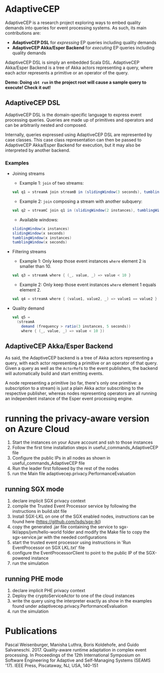 # AdaptiveCEP

AdaptiveCEP is a research project exploring ways to embed quality demands into queries for event processing systems. As such, its main contributions are:

+ **AdaptiveCEP DSL** for _expressing_ EP queries including quality demands
+ **AdaptiveCEP Akka/Esper Backend** for _executing_ EP queries including quality demands

AdaptiveCEP DSL is simply an embedded Scala DSL. AdaptiveCEP Akka/Esper Backend is a tree of Akka actors representing a query, where each actor represents a primitive or an operator of the query.

**Demo: Doing `sbt run` in the project root will cause a sample query to execute! Check it out!**


## AdaptiveCEP DSL

AdaptiveCEP DSL is the domain-specific language to express event processing queries. Queries are made up of primitives and operators and can be arbitrarily nested and composed.

Internally, queries expressed using AdaptiveCEP DSL are represented by case classes. This case class representation can then be passed to AdaptiveCEP Akka/Esper Backend for execution, but it may also be interpreted by another backend.

### Examples

+ Joining streams

    + Example 1: `join` of two streams:

    ```scala
    val q1 = streamA join streamB in (slidingWindow(3 seconds), tumblingWindow(3 instances))
    ```

    + Example 2: `join` composing a stream with another subquery:

    ```scala
    val q2 = streamC join q1 in (slidingWindow(2 instances), tumblingWindow(2 seconds))
    ```

    + Available windows:

    ```scala
    slidingWindow(x instances)
    slidingWindow(x seconds)
    tumblingWindow(x instances)
    tumblingWindow(x seconds)
    ```

+ Filtering streams

    + Example 1: Only keep those event instances `where` element 2 is smaller than 10.

    ```scala
    val q3 = streamA where { (_, value, _) => value < 10 }
    ```

    + Example 2: Only keep those event instances `where` element 1 equals element 2.

    ```scala
    val q4 = streamA where { (value1, value2, _) => value1 == value2 }
    ```

+ Quality demand

    ```scala
    val q5 =
      (streamA
        demand (frequency > ratio(3 instances, 5 seconds))
        where { (_, value, _) => value < 10 })
    ```


## AdaptiveCEP Akka/Esper Backend

As said, the AdaptiveCEP backend is a tree of Akka actors representing a query, with each actor representing a primitive or an operator of that query. Given a query as well as the `ActorRef`s to the event publishers, the backend will automatically build and start emitting events.

A node representing a primitive (so far, there's only one primitive: a subscription to a stream) is just a plain Akka actor subscribing to the respective publisher, whereas nodes representing operators are all running an independent instance of the Esper event processing engine.


# running the privacy-aware version on Azure Cloud

1. Start the instances on your Azure account and ssh to those instances
2. Follow the first time installation steps in useful_commands_AdaptiveCEP file
3. Configure the public IPs in all nodes as shown in useful_commands_AdaptiveCEP file
4. Run the leader first followed by the rest of the nodes
5. run the Main file adaptivecep.privacy.PerformanceEvaluation

## running SGX mode
1. declare implicit SGX privacy context
2. compile the Trusted Event Processor service by following the instructions in build.sbt file
3. Install SGX-LKL on one of the SGX enabled nodes, instructions can be found here (https://github.com/lsds/sgx-lkl)
4. copy the generated .jar file containing the service to sgx-lkl/apps/jvm/hello-world folder and modify the Make file to copy the sgx-service.jar with the needed configurations
5. start the trusted event processor using instructions in 'Run EventProcessor on SGX LKL.txt' file
6. configure the EventProcessorClient  to point to the public IP of the SGX-powered instance
7. run the simulation

## running PHE mode
1. declare implicit PHE privacy context
2. Deploy the cryptoServiceActor to one of the cloud instances
3. write the query using the interpreter exactly as show in the examples found under adaptivecep.privacy.PerformanceEvaluation
3. run the simulation

# Publications

Pascal Weisenburger, Manisha Luthra, Boris Koldehofe, and Guido Salvaneschi. 2017. Quality-aware runtime adaptation in complex event processing. In Proceedings of the 12th International Symposium on Software Engineering for Adaptive and Self-Managing Systems (SEAMS '17). IEEE Press, Piscataway, NJ, USA, 140-151
